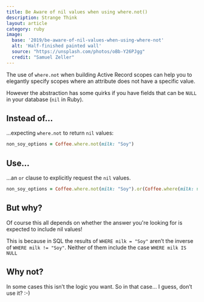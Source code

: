 ```yaml
---
title: Be Aware of nil values when using where.not()
description: Strange Think
layout: article
category: ruby
image:
  base: '2019/be-aware-of-nil-values-when-using-where-not'
  alt: 'Half-finished painted wall'
  source: "https://unsplash.com/photos/oBb-Y26PJgg"
  credit: "Samuel Zeller"
---
```


The use of `where.not` when building Active Record scopes can help you to elegantly specify scopes where an attribute does not have a specific value.

However the abstraction has some quirks if you have fields that can be `NULL` in your database (`nil` in Ruby).


## Instead of…

…expecting `where.not` to return `nil` values:

```ruby
non_soy_options = Coffee.where.not(milk: "Soy")
```


## Use…

…an `or` clause to explicitly request the `nil` values.

```ruby
non_soy_options = Coffee.where.not(milk: "Soy").or(Coffee.where(milk: nil))
```


## But why?

Of course this all depends on whether the answer you're looking for is expected to include nil values!

This is because in SQL the results of `WHERE milk = "Soy"` aren’t the inverse of `WHERE milk != "Soy"`. Neither of them include the case `WHERE milk IS NULL`


## Why not?

In some cases this isn’t the logic you want. So in that case... I guess, don’t use it? :-)
